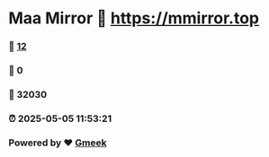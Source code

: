 # Maa Mirror :link: https://mmirror.top 
### :page_facing_up: [12](https://mmirror.top/tag.html) 
### :speech_balloon: 0 
### :hibiscus: 32030 
### :alarm_clock: 2025-05-05 11:53:21 
### Powered by :heart: [Gmeek](https://github.com/Meekdai/Gmeek)
